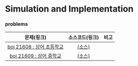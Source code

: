 # Simulation and Implementation

### problems

|문제(링크)|소스코드(링크)|비고|
|:-------:|:-----------:|:--:|
|[boj 21608 : 상어 초등학교](https://www.acmicpc.net/problem/21608)|[(소스)](https://github.com/95kim1/study_learn/blob/main/ps/learn/implmentation/boj21608.cpp)||
|[boj 21609 : 상어 중학교](https://www.acmicpc.net/problem/21609)|[(소스)](https://github.com/95kim1/study_learn/blob/main/ps/learn/implmentation/boj21609.cpp)||
